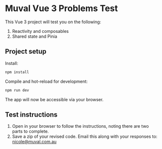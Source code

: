 # Muval Vue 3 Problems Test

This Vue 3 project will test you on the following:

1. Reactivity and composables
2. Shared state and Pinia

## Project setup

Install:

```sh
npm install
```

Compile and hot-reload for development:

```sh
npm run dev
```

The app will now be accessible via your browser.


## Test instructions

1. Open in your browser to follow the instructions, noting there are two parts to complete.
2. Save a zip of your revised code. Email this along with your responses to: nicole@muval.com.au

